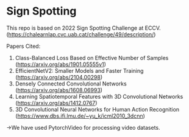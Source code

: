 # Sign Spotting
This repo is based on 2022 Sign Spotting Challenge at ECCV.(https://chalearnlap.cvc.uab.cat/challenge/49/description/)

Papers Cited:
1. Class-Balanced Loss Based on Effective Number of Samples (https://arxiv.org/abs/1901.05555v1)
2. EfficientNetV2: Smaller Models and Faster Training (https://arxiv.org/abs/2104.00298)
3. Densely Connected Convolutional Networks (https://arxiv.org/abs/1608.06993)
4. Learning Spatiotemporal Features with 3D Convolutional Networks (https://arxiv.org/abs/1412.0767)
5. 3D Convolutional Neural Networks for Human Action Recognition (https://www.dbs.ifi.lmu.de/~yu_k/icml2010_3dcnn)

->We have used PytorchVideo for processing video datasets.
